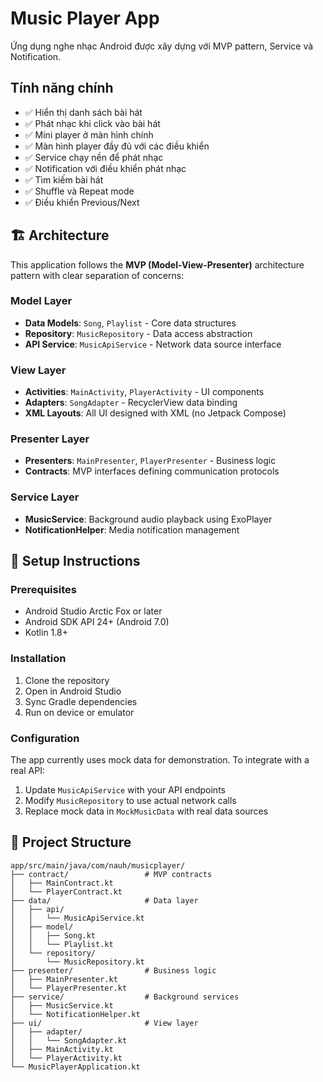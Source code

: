 # Music Player App

Ứng dụng nghe nhạc Android được xây dựng với MVP pattern, Service và Notification.

## Tính năng chính

- ✅ Hiển thị danh sách bài hát
- ✅ Phát nhạc khi click vào bài hát
- ✅ Mini player ở màn hình chính
- ✅ Màn hình player đầy đủ với các điều khiển
- ✅ Service chạy nền để phát nhạc
- ✅ Notification với điều khiển phát nhạc
- ✅ Tìm kiếm bài hát
- ✅ Shuffle và Repeat mode
- ✅ Điều khiển Previous/Next

## 🏗️ Architecture

This application follows the **MVP (Model-View-Presenter)** architecture pattern with clear separation of concerns:

### Model Layer
- **Data Models**: `Song`, `Playlist` - Core data structures
- **Repository**: `MusicRepository` - Data access abstraction
- **API Service**: `MusicApiService` - Network data source interface

### View Layer
- **Activities**: `MainActivity`, `PlayerActivity` - UI components
- **Adapters**: `SongAdapter` - RecyclerView data binding
- **XML Layouts**: All UI designed with XML (no Jetpack Compose)

### Presenter Layer
- **Presenters**: `MainPresenter`, `PlayerPresenter` - Business logic
- **Contracts**: MVP interfaces defining communication protocols

### Service Layer
- **MusicService**: Background audio playback using ExoPlayer
- **NotificationHelper**: Media notification management


## 🔧 Setup Instructions

### Prerequisites
- Android Studio Arctic Fox or later
- Android SDK API 24+ (Android 7.0)
- Kotlin 1.8+

### Installation
1. Clone the repository
2. Open in Android Studio
3. Sync Gradle dependencies
4. Run on device or emulator

### Configuration
The app currently uses mock data for demonstration. To integrate with a real API:

1. Update `MusicApiService` with your API endpoints
2. Modify `MusicRepository` to use actual network calls
3. Replace mock data in `MockMusicData` with real data sources

## 📂 Project Structure

```
app/src/main/java/com/nauh/musicplayer/
├── contract/                 # MVP contracts
│   ├── MainContract.kt
│   └── PlayerContract.kt
├── data/                     # Data layer
│   ├── api/
│   │   └── MusicApiService.kt
│   ├── model/
│   │   ├── Song.kt
│   │   └── Playlist.kt
│   └── repository/
│       └── MusicRepository.kt
├── presenter/                # Business logic
│   ├── MainPresenter.kt
│   └── PlayerPresenter.kt
├── service/                  # Background services
│   ├── MusicService.kt
│   └── NotificationHelper.kt
├── ui/                       # View layer
│   ├── adapter/
│   │   └── SongAdapter.kt
│   ├── MainActivity.kt
│   └── PlayerActivity.kt
└── MusicPlayerApplication.kt
```




